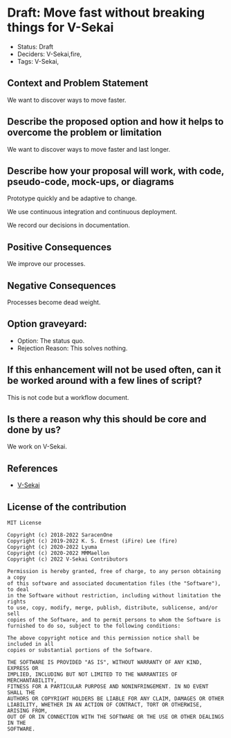 # Draft: Move fast without breaking things for V-Sekai

- Status: Draft <!-- draft | proposed | rejected | accepted | deprecated | superseded by -->
- Deciders: V-Sekai,fire,
- Tags: V-Sekai,

## Context and Problem Statement

We want to discover ways to move faster.

## Describe the proposed option and how it helps to overcome the problem or limitation

We want to discover ways to move faster and last longer.

## Describe how your proposal will work, with code, pseudo-code, mock-ups, or diagrams

Prototype quickly and be adaptive to change.

We use continuous integration and continuous deployment.

We record our decisions in documentation.

## Positive Consequences <!-- improvement of quality attribute satisfaction, follow-up decisions required -->

We improve our processes.

## Negative Consequences <!-- compromising quality attribute, follow-up decisions required -->

Processes become dead weight.

## Option graveyard:

- Option: The status quo. <!-- List the proposed options no longer open for consideration. -->
- Rejection Reason: This solves nothing. <!-- List the reasons for the rejection: (the bad traits) -->

## If this enhancement will not be used often, can it be worked around with a few lines of script?

This is not code but a workflow document.

## Is there a reason why this should be core and done by us?

We work on V-Sekai.

## References

- [V-Sekai](https://v-sekai.org/)

## License of the contribution

```
MIT License

Copyright (c) 2018-2022 SaracenOne
Copyright (c) 2019-2022 K. S. Ernest (iFire) Lee (fire)
Copyright (c) 2020-2022 Lyuma
Copyright (c) 2020-2022 MMMaellon
Copyright (c) 2022 V-Sekai Contributors

Permission is hereby granted, free of charge, to any person obtaining a copy
of this software and associated documentation files (the "Software"), to deal
in the Software without restriction, including without limitation the rights
to use, copy, modify, merge, publish, distribute, sublicense, and/or sell
copies of the Software, and to permit persons to whom the Software is
furnished to do so, subject to the following conditions:

The above copyright notice and this permission notice shall be included in all
copies or substantial portions of the Software.

THE SOFTWARE IS PROVIDED "AS IS", WITHOUT WARRANTY OF ANY KIND, EXPRESS OR
IMPLIED, INCLUDING BUT NOT LIMITED TO THE WARRANTIES OF MERCHANTABILITY,
FITNESS FOR A PARTICULAR PURPOSE AND NONINFRINGEMENT. IN NO EVENT SHALL THE
AUTHORS OR COPYRIGHT HOLDERS BE LIABLE FOR ANY CLAIM, DAMAGES OR OTHER
LIABILITY, WHETHER IN AN ACTION OF CONTRACT, TORT OR OTHERWISE, ARISING FROM,
OUT OF OR IN CONNECTION WITH THE SOFTWARE OR THE USE OR OTHER DEALINGS IN THE
SOFTWARE.
```
